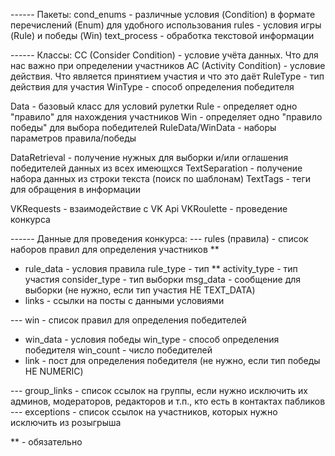 ------ Пакеты:
cond_enums - различные условия (Condition) в формате перечислений (Enum) для удобного использования
rules - условия игры (Rule) и победы (Win)
text_process - обработка текстовой информации

------ Классы:
CC (Consider Condition) - условие учёта данных. Что для нас важно при определении участников
AC (Activity Condition) - условие действия. Что является принятием участия и что это даёт
RuleType - тип действия для участия
WinType - способ определения победителя

Data - базовый класс для условий рулетки
Rule - определяет одно "правило" для нахождения участников
Win - определяет одно "правило победы" для выбора победителей
RuleData/WinData - наборы параметров правила/победы

DataRetrieval - получение нужных для выборки и/или оглашения победителей данных из всех имеющхся
TextSeparation - получение набора данных из строки текста (поиск по шаблонам)
TextTags - теги для обращения в информации

VKRequests - взаимодействие с VK Api
VKRoulette - проведение конкурса

------ Данные для проведения конкурса:
--- rules (правила) - список наборов правил для определения участников **
- rule_data - условия правила
rule_type - тип **
activity_type - тип участия
consider_type - тип выборки
msg_data - сообщение для выборки (не нужно, если тип участия НЕ TEXT_DATA)
- links - ссылки на посты с данными условиями

--- win - список правил для определения победителей
- win_data - условия победы
win_type - способ определения победителя
win_count - число победителей
- link - пост для определения победителя (не нужно, если тип победы НЕ NUMERIC)

--- group_links - список ссылок на группы, если нужно исключить их админов, модераторов, редакторов и т.п., кто есть в контактах пабликов
--- exceptions - список ссылок на участников, которых нужно исключить из розыгрыша

** - обязательно
